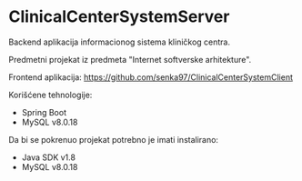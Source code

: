 # ClinicalCenterSystemServer

Backend aplikacija informacionog sistema kliničkog centra.

Predmetni projekat iz predmeta "Internet softverske arhitekture".

Frontend aplikacija: https://github.com/senka97/ClinicalCenterSystemClient

Korišćene tehnologije:

 - Spring Boot
 - MySQL v8.0.18

Da bi se pokrenuo projekat potrebno je imati instalirano:

 - Java SDK v1.8
 - MySQL v8.0.18

 
